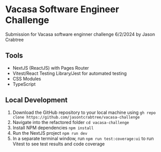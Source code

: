# Vacasa Software Engineer Challenge

Submission for Vacasa software enginner challenge 6/2/2024 by Jason Crabtree

## Tools

- NextJS (ReactJS) with Pages Router
- Vitest/React Testing Library/Jest for automated testing
- CSS Modules
- TypeScript

## Local Development

1. Download the GitHub repository to your local machine using `gh repo clone https://github.com/jasontcrabtree/vacasa-challenge`
2. Navigate into the refactored folder `cd vacasa-challenge`
3. Install NPM dependencies `npm install`
4. Run the NextJS project `npm run dev`
5. In a separate terminal window, run `npm run test:coverage:ui` to run Vitest to see test results and code coverage
